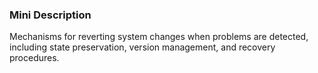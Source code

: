 ### Mini Description

Mechanisms for reverting system changes when problems are detected, including state preservation, version management, and recovery procedures.
